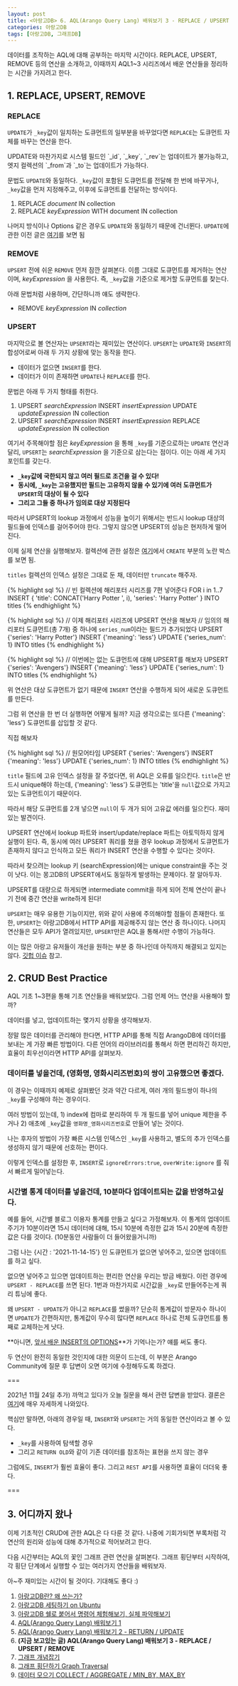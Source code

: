 ```yaml
---
layout: post
title: <아랑고DB> 6. AQL(Arango Query Lang) 배워보기 3 - REPLACE / UPSERT / REMOVE
categories: 아랑고DB
tags: [아랑고DB, 그래프DB]
---
```

  
<div class="message">
데이터를 조작하는 AQL에 대해 공부하는 마지막 시간이다. REPLACE, UPSERT, REMOVE 등의 연산을 소개하고, 이때까지 AQL1~3 시리즈에서 배운 연산들을 정리하는 시간을 가지려고 한다.
</div>

## 1. REPLACE, UPSERT, REMOVE
### REPLACE
`UPDATE`가 `_key`값이 일치하는 도큐먼트의 일부분을 바꾸었다면 `REPLACE`는 도큐먼트 자체를 바꾸는 연산을 한다.

<div class="tip">
UPDATE와 마찬가지로 시스템 필드인 `_id`, `_key`, `_rev`는 업데이트가 불가능하고, 엣지 컬렉션의 `_from`과 `_to`는 업데이트가 가능하다.
</div>

문법도 `UPDATE`와 동일하다. `_key`값이 포함된 도큐먼트를 전달해 한 번에 바꾸거나, `_key`값을 먼저 지정해주고, 이후에 도큐먼트를 전달하는 방식이다.

1. REPLACE _document_ IN collection
2. REPLACE _keyExpression_ WITH document IN collection

나머지 방식이나 Options 같은 경우도 `UPDATE`와 동일하기 때문에 건너뛴다. `UPDATE`에 관한 이전 글은 [여기](https://ud803.github.io/%EC%95%84%EB%9E%91%EA%B3%A0db/2021/11/10/ArangoDB-5-AQL-%EB%B0%B0%EC%9B%8C%EB%B3%B4%EA%B8%B0-2/)를 보면 됨

### REMOVE
`UPSERT` 전에 쉬운 `REMOVE` 먼저 잠깐 살펴본다. 이름 그대로 도큐먼트를 제거하는 연산이며, _keyExpression_ 을 사용한다. 즉, `_key`값을 기준으로 제거할 도큐먼트를 찾는다.

아래 문법처럼 사용하며, 간단하니까 얘도 생략한다.

- REMOVE _keyExpression_ IN _collection_


### UPSERT
마지막으로 볼 연산자는 `UPSERT`라는 재미있는 연산이다. `UPSERT`는 `UPDATE`와 `INSERT`의 합성어로써 아래 두 가지 상황에 맞는 동작을 한다.
- 데이터가 없으면 `INSERT`를 한다.
- 데이터가 이미 존재하면 `UPDATE`나 `REPLACE`를 한다.

문법은 아래 두 가지 형태를 취한다.
1. UPSERT _searchExpression_ INSERT _insertExpression_ UPDATE _updateExpression_ IN collection
2. UPSERT _searchExpression_ INSERT _insertExpression_ REPLACE _updateExpression_ IN collection

여기서 주목해야할 점은 _keyExpression_ 을 통해 `_key`를 기준으로하는 `UPDATE` 연산과 달리, `UPSERT`는 _searchExpression_ 을 기준으로 삼는다는 점이다. 이는 아래 세 가지 포인트를 갖는다.
  
- **`_key`값에 국한되지 않고 여러 필드로 조건을 걸 수 있다!**
- **동시에, `_key`는 고유했지만 필드는 고유하지 않을 수 있기에 여러 도큐먼트가 `UPSERT`의 대상이 될 수 있다**
- **그리고 그들 중 하나가 임의로 대상 지정된다**
  
<div class="exclamation">
따라서 UPSERT의 lookup 과정에서 성능을 높이기 위해서는 반드시 lookup 대상의 필드들에 인덱스를 걸어주어야 한다. 그렇지 않으면 UPSERT의 성능은 현저하게 떨어진다.
</div>

이제 실제 연산을 실행해보자. 컬렉션에 관한 설정은 [여기](https://ud803.github.io/%EC%95%84%EB%9E%91%EA%B3%A0db/2021/11/07/ArangoDB-4-AQL-%EB%B0%B0%EC%9B%8C%EB%B3%B4%EA%B8%B0-1/)에서 `CREATE` 부분의 노란 박스를 보면 됨.

`titles` 컬렉션의 인덱스 설정은 그대로 둔 채, 데이터만 `truncate` 해주자.

{% highlight sql %}
// 빈 컬렉션에 해리포터 시리즈를 7편 넣어준다
FOR i in 1..7
  INSERT {
      'title': CONCAT('Harry Potter ', i), 
      'series': 'Harry Potter'
  } INTO titles
{% endhighlight %}

{% highlight sql %}
// 이제 해리포터 시리즈에 UPSERT 연산을 해보자
// 임의의 해리포터 도큐먼트(총 7개) 중 하나에 `series_num`이라는 필드가 추가되었다
UPSERT {'series': 'Harry Potter'}
  INSERT {'meaning': 'less'}
  UPDATE {'series_num': 1}
INTO titles
{% endhighlight %}

{% highlight sql %}
// 이번에는 없는 도큐먼트에 대해 UPSERT를 해보자
UPSERT {'series': 'Avengers'}
  INSERT {'meaning': 'less'}
  UPDATE {'series_num': 1}
INTO titles
{% endhighlight %}

위 연산은 대상 도큐먼트가 없기 때문에 `INSERT` 연산을 수행하게 되어 새로운 도큐먼트를 만든다.

그럼 위 연산을 한 번 더 실행하면 어떻게 될까? 지금 생각으로는 또다른 {'meaning': 'less'} 도큐먼트를 삽입할 것 같다.

직접 해보자

{% highlight sql %}
// 원모어타임
UPSERT {'series': 'Avengers'}
  INSERT {'meaning': 'less'}
  UPDATE {'series_num': 1}
INTO titles
{% endhighlight %}

`title` 필드에 고유 인덱스 설정을 잘 주었다면, 위 AQL은 오류를 일으킨다. `title`은 반드시 unique해야 하는데, {'meaning': 'less'} 도큐먼트는 'title'을 `null`값으로 가지고 있는 도큐먼트이기 때문이다.

따라서 해당 도큐먼트를 2개 넣으면 `null`이 두 개가 되어 고유값 에러를 일으킨다. 재미있는 발견이다.

<div class="warning">
UPSERT 연산에서 lookup 파트와 insert/update/replace 파트는 아토믹하지 않게 실행이 된다. 즉, 동시에 여러 UPSERT 쿼리를 쳤을 경우 lookup 과정에서 도큐먼트가 존재하지 않다고 인식하고 모든 쿼리가 INSERT 연산을 수행할 수 있다는 것이다.

따라서 찾으려는 lookup 키 (searchExpression)에는 unique constraint을 주는 것이 낫다. 이는 몽고DB의 UPSERT에서도 동일하게 발생하는 문제이다. 잘 알아두자.
</div>

<div class="warning">
UPSERT를 대량으로 하게되면 intermediate commit을 하게 되어 전체 연산이 끝나기 전에 중간 연산을 write하게 된다!
</div>

`UPSERT`는 매우 유용한 기능이지만, 위와 같이 사용에 주의해야할 점들이 존재한다. 또한, `UPSERT`는 아랑고DB에서 HTTP API를 제공해주지 않는 연산 중 하나이다. 나머지 연산들은 모두 API가 열려있지만, `UPSERT`만은 AQL을 통해서만 수행이 가능하다.

이는 많은 아랑고 유저들이 개선을 원하는 부분 중 하나인데 아직까지 해결되고 있지는 않다. [깃헙 이슈](https://github.com/arangodb/arangodb/issues/2542) 참고.

## 2. CRUD Best Practice

AQL 기초 1~3편을 통해 기초 연산들을 배워보았다. 그럼 언제 어느 연산을 사용해야 할까?

데이터를 넣고, 업데이트하는 몇가지 상황을 생각해보자.

<div class="tip">
정말 많은 데이터를 관리해야 한다면, HTTP API를 통해 직접 ArangoDB에 데이터를 보내는 게 가장 빠른 방법이다.
다른 언어의 라이브러리를 통해서 하면 편리하긴 하지만, 효율이 최우선이라면 HTTP API를 살펴보자.
</div>

### 데이터를 넣을건데, (영화명, 영화시리즈번호)의 쌍이 고유했으면 좋겠다.

이 경우는 이때까지 예제로 살펴봤던 것과 약간 다르게, 여러 개의 필드쌍이 하나의 `_key`를 구성해야 하는 경우이다. 

여러 방법이 있는데, 1) index에 컴마로 분리하여 두 개 필드를 넣어 unique 제한을 주거나 2) 애초에 `_key`값을 `영화명_영화시리즈번호`로 만들어 넣는 것이다.

나는 후자의 방법이 가장 빠른 시스템 인덱스인 `_key`를 사용하고, 별도의 추가 인덱스를 생성하지 않기 때문에 선호하는 편이다.

이렇게 인덱스를 설정한 후, `INSERT`로 `ignoreErrors:true`, `overWrite:ignore` 를 줘서 빠르게 밀어넣는다.


### 시간별 통계 데이터를 넣을건데, 10분마다 업데이트되는 값을 반영하고싶다.

예를 들어, 시간별 블로그 이용자 통계를 만들고 싶다고 가정해보자. 이 통계의 업데이트 주기가 10분이라면 15시 데이터에 대해, 15시 10분에 측정한 값과 15시 20분에 측정한 값은 다를 것이다. (10분동안 사람들이 더 들어왔을거니까)

그럼 나는 {시간 : '2021-11-14-15'} 인 도큐먼트가 없으면 넣어주고, 있으면 업데이트를 하고 싶다.

없으면 넣어주고 있으면 업데이트하는 편리한 연산을 우리는 방금 배웠다. 이런 경우에 `UPSERT - REPLACE`를 쓰면 된다. 1번과 마찬가지로 시간값을 `_key`로 만들어주는게 쿼리 튜닝에 좋다.

왜 `UPSERT - UPDATE`가 아니고 `REPLACE`를 썼을까? 단순히 통계값이 방문자수 하나이면 `UPDATE`가 간편하지만, 통계값이 무수히 많다면 `REPLACE` 하나로 전체 도큐먼트를 통째로 교체하는게 낫다.

**아니면, [앞서 배운 INSERT의 OPTIONS](https://ud803.github.io/%EC%95%84%EB%9E%91%EA%B3%A0db/2021/11/07/ArangoDB-4-AQL-%EB%B0%B0%EC%9B%8C%EB%B3%B4%EA%B8%B0-1/)**가 기억나는가? 얘를 써도 좋다.

두 연산이 완전히 동일한 것인지에 대한 의문이 드는데, 이 부분은 Arango Community에 질문 후 답변이 오면 여기에 수정해두도록 하겠다.

=== 

2021년 11월 24일 추가) 까먹고 있다가 오늘 질문을 해서 관련 답변을 받았다. 결론은 [여기](https://www.arangodb.com/docs/stable/aql/examples-upsert-repsert.html)에 매우 자세하게 나와있다.

핵심만 말하면, 아래의 경우일 때, `INSERT`와 `UPSERT`는 거의 동일한 연산이라고 볼 수 있다. 

- `_key`를 사용하여 탐색할 경우
- 그리고 `RETURN OLD`와 같이 기존 데이터를 참조하는 표현을 쓰지 않는 경우

그럼에도, `INSERT`가 훨씬 효율이 좋다. 그리고 `REST API`를 사용하면 효율이 더더욱 좋다.

===

## 3. 어디까지 왔나
이제 기초적인 CRUD에 관한 AQL은 다 다룬 것 같다. 나중에 기회가되면 부록처럼 각 연산의 원리와 성능에 대해 추가적으로 적어보려고 한다.

다음 시간부터는 AQL의 꽃인 그래프 관련 연산을 살펴본다. 그래프 횡단부터 시작하여, 각 횡단 단계에서 실행할 수 있는 여러가지 연산들을 배워보자.

아~주 재미있는 시간이 될 것이다. 기대해도 좋다 :)

  
1. [아랑고DB란? 왜 쓰는가?](https://ud803.github.io/%EC%95%84%EB%9E%91%EA%B3%A0db/2021/10/31/ArangoDB-1-%EC%95%84%EB%9E%91%EA%B3%A0DB-%EC%95%8C%EC%95%84%EB%B3%B4%EA%B8%B0/)
2. [아랑고DB 세팅하기 on Ubuntu](https://ud803.github.io/%EC%95%84%EB%9E%91%EA%B3%A0db/2021/11/02/ArangoDB-2-%EC%95%84%EB%9E%91%EA%B3%A0DB-%EC%84%B8%ED%8C%85%ED%95%98%EA%B8%B0-on-Ubuntu/)
3. [아랑고DB 쉘로 붙어서 명령어 체험해보기, 실체 파악해보기](https://ud803.github.io/%EC%95%84%EB%9E%91%EA%B3%A0db/2021/11/06/ArangoDB-3-%EC%95%84%EB%9E%91%EA%B3%A0DB-%EC%89%98-%EC%82%AC%EC%9A%A9%ED%95%B4%EB%B3%B4%EA%B8%B0/)
4. [AQL(Arango Query Lang) 배워보기 1](https://ud803.github.io/%EC%95%84%EB%9E%91%EA%B3%A0db/2021/11/07/ArangoDB-4-AQL-%EB%B0%B0%EC%9B%8C%EB%B3%B4%EA%B8%B0-1/)
5. [AQL(Arango Query Lang) 배워보기 2 - RETURN / UPDATE](https://ud803.github.io/%EC%95%84%EB%9E%91%EA%B3%A0db/2021/11/10/ArangoDB-5-AQL-%EB%B0%B0%EC%9B%8C%EB%B3%B4%EA%B8%B0-2/)
6. **(지금 보고있는 글) AQL(Arango Query Lang) 배워보기 3 - REPLACE / UPSERT / REMOVE**
7. [그래프 개념잡기](https://ud803.github.io/%EC%95%84%EB%9E%91%EA%B3%A0db/2021/11/23/ArangoDB-7-%EA%B7%B8%EB%9E%98%ED%94%84-%EA%B0%9C%EB%85%90-%EC%9E%A1%EA%B8%B0/)
8. [그래프 횡단하기 Graph Traversal](https://ud803.github.io/%EC%95%84%EB%9E%91%EA%B3%A0db/2021/12/05/ArangoDB-8-%EA%B7%B8%EB%9E%98%ED%94%84-%ED%9A%A1%EB%8B%A8%ED%95%98%EA%B8%B0-Graph-Traversal/)
9. [데이터 모으기 COLLECT / AGGREGATE / MIN_BY, MAX_BY](https://ud803.github.io/%EC%95%84%EB%9E%91%EA%B3%A0db/2021/12/11/ArangoDB-9-%EB%8D%B0%EC%9D%B4%ED%84%B0-%EB%AA%A8%EC%9C%BC%EA%B8%B0-COLLECT-AGGREGATE-MIN_BY-MAX_BY/)
